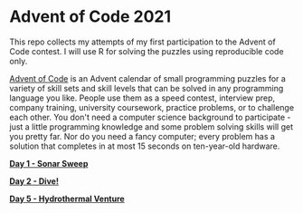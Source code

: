 # Advent of Code 2021

This repo collects my attempts of my first participation to the Advent of Code contest. I will use R for solving the puzzles using reproducible code only.

[Advent of Code](https://adventofcode.com/2021) is an Advent calendar of small programming puzzles for a variety of skill sets and skill levels that can be solved in any programming language you like. People use them as a speed contest, interview prep, company training, university coursework, practice problems, or to challenge each other. You don't need a computer science background to participate - just a little programming knowledge and some problem solving skills will get you pretty far. Nor do you need a fancy computer; every problem has a solution that completes in at most 15 seconds on ten-year-old hardware.

**[Day 1 - Sonar Sweep](https://github.com/wdkeyzer/adventofcode2021/blob/main/markdown/md/day01-Sonar_Sweep.md)**

**[Day 2 - Dive!](https://github.com/wdkeyzer/adventofcode2021/blob/main/markdown/md/day02-Dive.md)**

**[Day 5 - Hydrothermal Venture](https://github.com/wdkeyzer/adventofcode2021/blob/main/markdown/md/day05-Hydrothermal_Venture.md)**